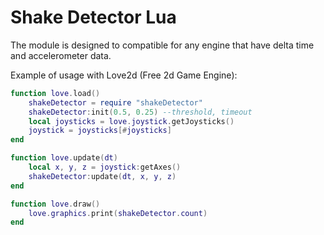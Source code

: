 # Shake Detector Lua
The module is designed to compatible for any engine that have delta time  and accelerometer data.

Example of usage with Love2d (Free 2d Game Engine):
```Lua
function love.load()
    shakeDetector = require "shakeDetector"
    shakeDetector:init(0.5, 0.25) --threshold, timeout
    local joysticks = love.joystick.getJoysticks()
    joystick = joysticks[#joysticks]    
end

function love.update(dt)    
    local x, y, z = joystick:getAxes()
    shakeDetector:update(dt, x, y, z)
end

function love.draw()
    love.graphics.print(shakeDetector.count)
end
```

